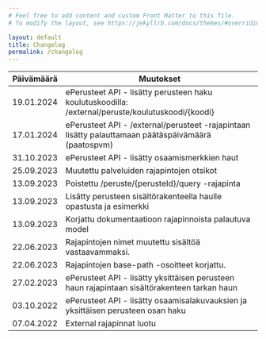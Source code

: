 ```yaml
---
# Feel free to add content and custom Front Matter to this file.
# To modify the layout, see https://jekyllrb.com/docs/themes/#overriding-theme-defaults

layout: default
title: Changelog
permalink: /changelog
---
```


  Päivämäärä | Muutokset
  ---------- | ------------ 
  19.01.2024 | ePerusteet API - lisätty perusteen haku koulutuskoodilla: /external/peruste/koulutuskoodi/{koodi}
  17.01.2024 | ePerusteet API - /external/perusteet -rajapintaan lisätty palauttamaan päätäspäivämäärä (paatospvm)
  31.10.2023 | ePerusteet API - lisätty osaamismerkkien haut
  25.09.2023 | Muutettu palveluiden rajapintojen otsikot
  13.09.2023 | Poistettu /peruste/{perusteId}/query -rajapinta
  13.09.2023 | Lisätty perusteen sisältörakenteella haulle opastusta ja esimerkki
  13.09.2023 | Korjattu dokumentaatioon rajapinnoista palautuva model
  22.06.2023 | Rajapintojen nimet muutettu sisältöä vastaavammaksi.
  22.06.2023 | Rajapintojen base-path -osoitteet korjattu.
  27.02.2023 | ePerusteet API - lisätty yksittäisen perusteen haun rajapintaan sisältörakenteen tarkan haun
  03.10.2022 | ePerusteet API - lisätty osaamisalakuvauksien ja yksittäisen perusteen osan haku
  07.04.2022 | External rajapinnat luotu

